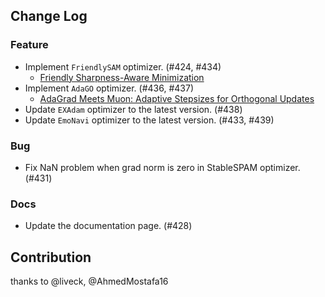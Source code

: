 ## Change Log

### Feature

* Implement `FriendlySAM` optimizer. (#424, #434)
    * [Friendly Sharpness-Aware Minimization](https://openaccess.thecvf.com/content/CVPR2024/papers/Li_Friendly_Sharpness-Aware_Minimization_CVPR_2024_paper.pdf) 
* Implement `AdaGO` optimizer. (#436, #437)
    * [AdaGrad Meets Muon: Adaptive Stepsizes for Orthogonal Updates](https://arxiv.org/abs/2509.02981) 
* Update `EXAdam` optimizer to the latest version. (#438)
* Update `EmoNavi` optimizer to the latest version. (#433, #439)

### Bug

* Fix NaN problem when grad norm is zero in StableSPAM optimizer. (#431)

### Docs

* Update the documentation page. (#428)

## Contribution

thanks to @liveck, @AhmedMostafa16
